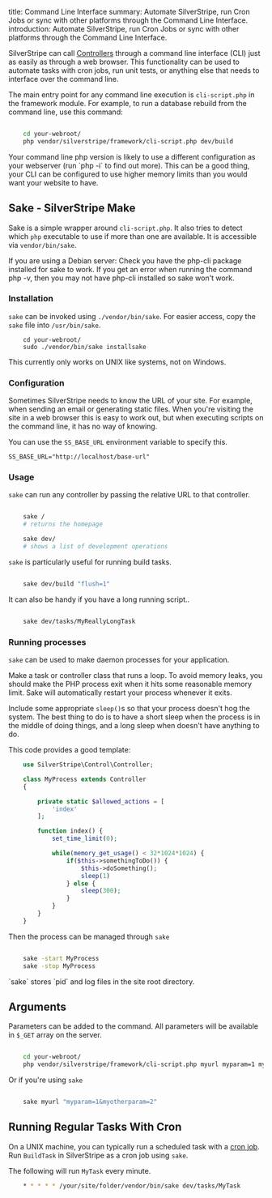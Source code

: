 title: Command Line Interface
summary: Automate SilverStripe, run Cron Jobs or sync with other platforms through the Command Line Interface.
introduction: Automate SilverStripe, run Cron Jobs or sync with other platforms through the Command Line Interface.

SilverStripe can call [Controllers](../controllers) through a command line interface (CLI) just as easily as through a 
web browser. This functionality can be used to automate tasks with cron jobs, run unit tests, or anything else that 
needs to interface over the command line.

The main entry point for any command line execution is `cli-script.php` in the framework module.
For example, to run a database rebuild from the command line, use this command:
```bash

    cd your-webroot/
    php vendor/silverstripe/framework/cli-script.php dev/build
```

<div class="notice">
Your command line php version is likely to use a different configuration as your webserver (run `php -i` to find out 
more). This can be a good thing, your CLI can be configured to use higher memory limits than you would want your website
to have.
</div>

## Sake - SilverStripe Make

Sake is a simple wrapper around `cli-script.php`. It also tries to detect which `php` executable to use if more than one 
are available. It is accessible via `vendor/bin/sake`.

<div class="info" markdown='1'>
If you are using a Debian server: Check you have the php-cli package installed for sake to work. If you get an error 
when running the command php -v, then you may not have php-cli installed so sake won't work.
</div>

### Installation

`sake` can be invoked using `./vendor/bin/sake`. For easier access, copy the `sake` file into `/usr/bin/sake`.
```
    cd your-webroot/
    sudo ./vendor/bin/sake installsake
```
<div class="warning">
This currently only works on UNIX like systems, not on Windows.
</div>

### Configuration

Sometimes SilverStripe needs to know the URL of your site. For example, when sending an email or generating static 
files. When you're visiting the site in a web browser this is easy to work out, but when executing scripts on the 
command line, it has no way of knowing.

You can use the `SS_BASE_URL` environment variable to specify this.

```
SS_BASE_URL="http://localhost/base-url"
```

### Usage

`sake` can run any controller by passing the relative URL to that controller.


```bash

    sake /
    # returns the homepage

    sake dev/
    # shows a list of development operations
```

`sake` is particularly useful for running build tasks.
```bash

    sake dev/build "flush=1"
```

It can also be handy if you have a long running script..
```bash

    sake dev/tasks/MyReallyLongTask
```

### Running processes

`sake` can be used to make daemon processes for your application.

Make a task or controller class that runs a loop. To avoid memory leaks, you should make the PHP process exit when it 
hits some reasonable memory limit. Sake will automatically restart your process whenever it exits.

Include some appropriate `sleep()`s so that your process doesn't hog the system. The best thing to do is to have a short 
sleep when the process is in the middle of doing things, and a long sleep when doesn't have anything to do.

This code provides a good template:


```php
    use SilverStripe\Control\Controller;

    class MyProcess extends Controller 
    {

        private static $allowed_actions = [
            'index'
        ];

        function index() {
            set_time_limit(0);

            while(memory_get_usage() < 32*1024*1024) {
                if($this->somethingToDo()) {
                    $this->doSomething();
                    sleep(1)
                } else {
                    sleep(300);
                }
            }
        }
    }

```

Then the process can be managed through `sake`


```bash

    sake -start MyProcess
    sake -stop MyProcess
```

<div class="notice">
`sake` stores `pid` and log files in the site root directory.
</div>

## Arguments

Parameters can be added to the command. All parameters will be available in `$_GET` array on the server.


```bash

    cd your-webroot/
    php vendor/silverstripe/framework/cli-script.php myurl myparam=1 myotherparam=2
```

Or if you're using `sake`


```bash

    sake myurl "myparam=1&myotherparam=2"
```

## Running Regular Tasks With Cron

On a UNIX machine, you can typically run a scheduled task with a [cron job](http://en.wikipedia.org/wiki/Cron). Run
`BuildTask` in SilverStripe as a cron job using `sake`. 

The following will run `MyTask` every minute.

```bash
    * * * * * /your/site/folder/vendor/bin/sake dev/tasks/MyTask
```
